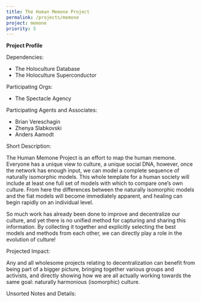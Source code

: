 ```yaml
---
title: The Human Memone Project
permalink: /projects/memone
project: memone
priority: 5
---
```



**Project Profile**

Dependencies: 

 * The Holoculture Database
 * The Holoculture Superconductor
 
Participating Orgs:

 * The Spectacle Agency
 
Participating Agents and Associates:

 * Brian Vereschagin
 * Zhenya Slabkovski
 * Anders Aamodt
 
Short Description:

The Human Memone Project is an effort to map the human memone. Everyone has a unique view to culture, a unique social DNA, however, once the network has enough input, we can model a complete sequence of naturally isomorphic models. This whole template for a human society will include at least one full set of models with which to compare one’s own culture. From here the differences between the naturally isomorphic models and the fiat models will become immediately apparent, and healing can begin rapidly on an individual level.

So much work has already been done to improve and decentralize our culture, and yet there is no unified method for capturing and sharing this information. By collecting it together and explicitly selecting the best models and methods from each other, we can directly play a role in the evolution of culture! 

Projected Impact:

Any and all wholesome projects relating to decentralization can benefit from being part of a bigger picture, bringing together various groups and activists, and directly showing how we are all actually working towards the same goal: naturally harmonious (isomorphic) culture.

Unsorted Notes and Details:
 

